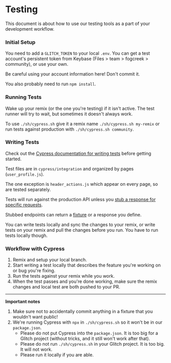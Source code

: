 # Testing

This document is about how to use our testing tools as a part of your development workflow.

### Initial Setup

You need to add a `GLITCH_TOKEN` to your local `.env`. You can get a test account's persistent token from Keybase (Files > team > fogcreek > community), or use your own.

Be careful using your account information here! Don't commit it.

You also probably need to run `npm install`.

### Running Tests

Wake up your remix (or the one you're testing) if it isn't active. The test runner will try to wait, but sometimes it doesn't always work.

To use `./sh/cypress.sh` give it a remix name `./sh/cypress.sh my-remix` or run tests against production with `./sh/cypress.sh community`.

### Writing Tests

Check out the [Cypress documentation for writing tests](https://docs.cypress.io/guides/core-concepts/writing-and-organizing-tests.html#Writing-tests) before getting started.

Test files are in `cypress/integration` and organized by pages (`user_profile.js`). 

The one exception is `header_actions.js` which appear on every page, so are tested separately.

Tests will run against the production API unless you [stub a response for specific requests](https://docs.cypress.io/guides/guides/network-requests.html#Testing-Strategies).

Stubbed endpoints can return a [fixture](https://docs.cypress.io/guides/guides/network-requests.html#Fixtures) or a response you define.

You can write tests locally and sync the changes to your remix, or write tests on your remix and pull the changes before you run. You have to run tests locally though.

### Workflow with Cypress

1. Remix and setup your local branch.
1. Start writing a test locally that describes the feature you're working on or bug you're fixing.
1. Run the tests against your remix while you work.
1. When the test passes and you're done working, make sure the remix changes and local test are both pushed to your PR.

--------------------

**Important notes**

1. Make sure not to accidentally commit anything in a fixture that you wouldn't want public!
1. We're running Cypress with `npx` in `./sh/cypress.sh` so it won't be in our `package.json`. 
    - Please do not put Cypress into the `package.json`. It is too big for a Glitch project (without tricks, and it still won't work after that).
    - Please do not run `./sh/cypress.sh` in your Glitch project. It is too big. It will not work.
    - Please run it locally if you are able.